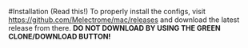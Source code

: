 #Installation (Read this!)
To properly install the configs, visit https://github.com/Melectrome/mac/releases and download the latest release from there.
**DO NOT DOWNLOAD BY USING THE GREEN CLONE/DOWNLOAD BUTTON!**
